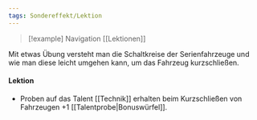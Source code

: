 ```yaml
---
tags: Sondereffekt/Lektion
---
```

> [!example] Navigation 
>  [[Lektionen]]

Mit etwas Übung versteht man die Schaltkreise der Serienfahrzeuge und wie man diese leicht umgehen kann, um das Fahrzeug kurzschließen.

#### Lektion
- Proben auf das Talent [[Technik]] erhalten beim Kurzschließen von Fahrzeugen +1 [[Talentprobe|Bonuswürfel]].